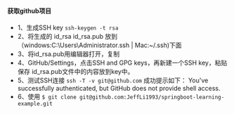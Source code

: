 #### 获取github项目
* 1、生成SSH key
`ssh-keygen -t rsa`
* 2、将生成的
id_rsa
id_rsa.pub
放到（windows:C:\Users\Administrator\.ssh | Mac:~/.ssh)下面
* 3、将id_rsa.pub用编辑器打开，复制
* 4、GitHub/Settings，点击SSH and GPG keys，再新建一个SSH key，粘贴保存
id_rsa.pub文件中的内容放到key中。
* 5、测试SSH连接
`ssh -T -v git@github.com`
成功提示如下： You've successfully authenticated, but GitHub does not provide shell access.
* 6、使用
`$ git clone git@github.com:JeffLi1993/springboot-learning-example.git`


